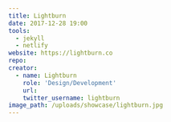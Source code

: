 ```yaml
---
title: Lightburn
date: 2017-12-28 19:00
tools:
  - jekyll
  - netlify
website: https://lightburn.co
repo:
creator:
  - name: Lightburn
    role: 'Design/Development'
    url:
    twitter_username: lightburn
image_path: /uploads/showcase/lightburn.jpg
---
```

